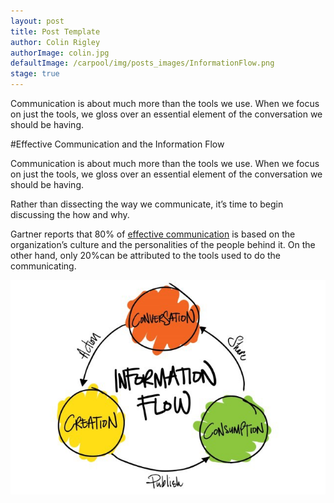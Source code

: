 ```yaml
---
layout: post
title: Post Template
author: Colin Rigley
authorImage: colin.jpg
defaultImage: /carpool/img/posts_images/InformationFlow.png
stage: true
---
```

Communication is about much more than the tools we use. When we focus on just the tools, we gloss over an essential element of the conversation we should be having.

<!--more-->

#Effective Communication and the Information Flow

Communication is about much more than the tools we use. When we focus on just the tools, we gloss over an essential element of the conversation we should be having.

Rather than dissecting the way we communicate, it’s time to begin discussing the how and why.

Gartner reports that 80% of [effective communication](http://www.gartner.com/newsroom/id/2319215 "The Flow of Information") is based on the organization’s culture and the personalities of the people behind it. On the other hand, only 20%can be attributed to the tools used to do the communicating.

![alt text](/carpool/img/posts_images/InformationFlow2.jpeg "Information Flow")
